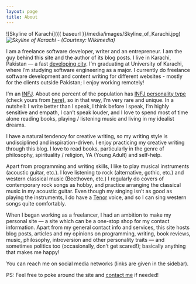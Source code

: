 ```yaml
---
layout: page
title: About
---
```


![Skyline of Karachi]({{ baseurl }}/media/images/Skyline_of_Karachi.jpg)
*![Skyline of Karachi - (Courtesy: Wikimedia)](url)*


I am a freelance software developer, writer and an entrepreneur. I am the guy behind this site and the author of its blog posts. I live in Karachi, Pakistan — a fast [developing city](http://en.wikipedia.org/wiki/Economy_of_Karachi). I’m graduating at University of Karachi, where I’m studying software engineering as a major. I currently do freelance software development and content writing for different websites - mostly for the clients outside Pakistan; I enjoy working remotely!

I’m an [INFJ](http://en.wikipedia.org/wiki/INFJ). About one percent of the population has [INFJ personality type](http://www.personalitypage.com/INFJ.html) (check yours from [here](http://www.16personalities.com/free-personality-test
)), so in that way, I’m very rare and unique. In a nutshell: I write better than I speak, I think before I speak, I’m highly sensitive and empath, I can’t speak louder, and I love to spend most of time alone reading books, playing / listening music and living in my idealist dreams.

I have a natural tendency for creative writing, so my writing style is undisciplined and inspiration-driven. I enjoy practicing my creative writing through this blog. I love to read books, particularly in the genre of philosophy, spirituality / religion, YA (Young Adult) and self-help.

Apart from programming and writing skills, I like to play musical instruments (acoustic guitar, etc.). I love listening to rock (alternative, gothic, etc.) and western classical music (Beethoven, etc.) I regularly do covers of contemporary rock songs as hobby, and practice arranging the classical music in my acoustic guitar. Even though my singing isn’t as good as playing the instruments, I do have a [Tenor](http://en.wikipedia.org/wiki/Tenor) voice, and so I can sing western songs quite comfortably.

When I began working as a freelancer, I had an ambition to make my personal site — a site which can be a one-stop shop for my contact information. Apart from my general contact info and services, this site hosts blog posts, articles and my opinions on programming, writing, book reviews, music, philosophy, introversion and other personality traits — and sometimes politics too (occasionally, don’t get scared!); basically anything that makes me happy!

You can reach me on social media networks (links are given in the sidebar).

PS: Feel free to poke around the site and [contact me](http://danyalzia.com/contact) if needed!


